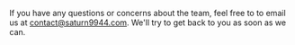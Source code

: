 If you have any questions or concerns about the team, feel free to to email us
at [contact@saturn9944.com](mailto:contact@saturn9944.com).  We'll try to get
back to you as soon as we can.


